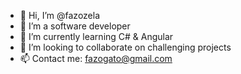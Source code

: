 - 👋 Hi, I’m @fazozela
- 👀 I’m a software developer
- 🌱 I’m currently learning C# & Angular
- 💞️ I’m looking to collaborate on challenging projects
- 📫 Contact me: fazogato@gmail.com
